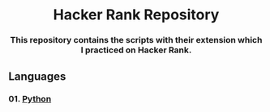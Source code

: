 <h1 align="center"> Hacker Rank Repository </h1>

<h3 align="center"> This repository contains the scripts with their extension which I practiced on Hacker Rank. </h3>

## Languages
### 01. [Python]()